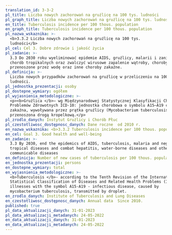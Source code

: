 ```yaml
---
translation_id: 3-3-2
pl_title: Liczba nowych zachorowań na gruźlicę na 100 tys. ludności
pl_graph_title: Liczba nowych zachorowań na gruźlicę na 100 tys. ludności
en_title: Tuberculosis incidence per 100 thous. population
en_graph_title: Tuberculosis incidence per 100 thous. population
pl_nazwa_wskaznika: >-
  <b>3.3.2 Liczba nowych zachorowań na gruźlicę na 100 tys.
  ludności</b>
pl_cel: Cel 3. Dobre zdrowie i jakość życia
pl_zadanie: >-
  3.3 Do 2030 roku wyeliminować epidemie AIDS, gruźlicy, malarii i zaniedbanych
  chorób tropikalnych oraz zwalczyć wirusowe zapalenie wątroby, choroby
  przenoszone przez wodę oraz inne choroby zakaźne.
pl_definicja: >-
  Liczba nowych przypadków zachorowań na gruźlicę w przeliczeniu na 100 tys.
  ludności.
pl_jednostka_prezentacji: osoby
pl_dostepne_wymiary: ogółem
pl_wyjasnienia_metodologiczne: >-
  <p><b>Gruźlica </b>– wg Międzynarodowej Statystycznej Klasyfikacji Chorób i
  Problemów Zdrowotnych ICD-10: jednostka chorobowa o symbolu A15–A19 choroba
  zakaźna, wywoływana przez prątka gruźlicy (Mycobacterium tuberculosis),
  przenoszona drogą kropelkową.</p>
pl_zrodlo_danych: Instytut Gruźlicy i Chorób Płuc
pl_czestotliwosc_dostępnosc_danych: Dane roczne  od 2010 r.
en_nazwa_wskaznika: <b>3.3.2 Tuberculosis incidence per 100 thous. population</b>
en_cel: Goal 3. Good health and well-being
en_zadanie: >-
  3.3 By 2030, end the epidemics of AIDS, tuberculosis, malaria and neglected
  tropical diseases and combat hepatitis, water-borne diseases and other
  communicable diseases
en_definicja: Number of new cases of tuberculosis per 100 thous. population.
en_jednostka_prezentacji: persons
en_dostepne_wymiary: total
en_wyjasnienia_metodologiczne: >-
  <b>Tuberculosis </b>- according to the Tenth Revision of the International
  Statistical Classification of Diseases and Related Health Problems (ICD-10):
  illnesses with the symbol A15-A19 - infectious disease, caused by
  mycobacterium tuberculosis, transmitted by droplet.
en_zrodlo_danych: Institute of Tuberculosis and Lung Diseases
en_czestotliwosc_dostępnosc_danych: Annual data  Since 2010.
published: true
pl_data_aktualizacji_danych: 31-01-2023
pl_data_aktualizacji_metadanych: 24-05-2022
en_data_aktualizacji_danych: 31-01-2023
en_data_aktualizacji_metadanych: 24-05-2022
---
```

